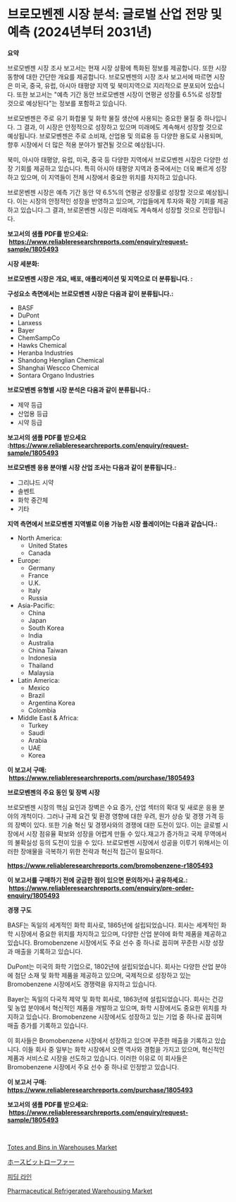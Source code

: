 <p><h1>브로모벤젠 시장 분석: 글로벌 산업 전망 및 예측 (2024년부터 2031년)</h1></p><p><strong>요약</strong></p>
<p><p>브로모벤젠 시장 조사 보고서는 현재 시장 상황에 특화된 정보를 제공합니다. 또한 시장 동향에 대한 간단한 개요를 제공합니다. 브로모벤젠의 시장 조사 보고서에 따르면 시장은 미국, 중국, 유럽, 아시아 태평양 지역 및 북미지역으로 지리적으로 분포되어 있습니다. 또한 보고서는 "예측 기간 동안 브로모벤젠 시장이 연평균 성장률 6.5%로 성장할 것으로 예상된다"는 정보를 포함하고 있습니다.</p><p>브로모벤젠은 주로 유기 화합물 및 화학 물질 생산에 사용되는 중요한 물질 중 하나입니다. 그 결과, 이 시장은 안정적으로 성장하고 있으며 미래에도 계속해서 성장할 것으로 예상됩니다. 브로모벤젠은 주로 소비재, 산업용 및 의료용 등 다양한 용도로 사용되며, 향후 시장에서 더 많은 적용 분야가 발견될 것으로 예상됩니다.</p><p>북미, 아시아 태평양, 유럽, 미국, 중국 등 다양한 지역에서 브로모벤젠 시장은 다양한 성장 기회를 제공하고 있습니다. 특히 아시아 태평양 지역과 중국에서는 더욱 빠르게 성장하고 있으며, 이 지역들이 전체 시장에서 중요한 위치를 차지하고 있습니다.</p><p>브로몬벤젠 시장은 예측 기간 동안 약 6.5%의 연평균 성장률로 성장할 것으로 예상됩니다. 이는 시장의 안정적인 성장을 반영하고 있으며, 기업들에게 투자와 확장 기회를 제공하고 있습니다.그 결과, 브로몬벤젠 시장은 미래에도 계속해서 성장할 것으로 전망됩니다.</p></p>
<p><strong>보고서의 샘플 PDF를 받으세요: &nbsp;<a href="https://www.reliableresearchreports.com/enquiry/request-sample/1805493">https://www.reliableresearchreports.com/enquiry/request-sample/1805493</a></strong></p>
<p><strong>시장 세분화:</strong></p>
<p><strong> 브로모벤젠 시장은 개요, 배포, 애플리케이션 및 지역으로 더 분류됩니다. :</strong></p>
<p><strong>구성요소 측면에서는 브로모벤젠 시장은 다음과 같이 분류됩니다.:</strong></p>
<p><ul><li>BASF</li><li>DuPont</li><li>Lanxess</li><li>Bayer</li><li>ChemSampCo</li><li>Hawks Chemical</li><li>Heranba Industries</li><li>Shandong Henglian Chemical</li><li>Shanghai Wescco Chemical</li><li>Sontara Organo Industries</li></ul></p>
<p><strong> 브로모벤젠 유형별 시장 분석은 다음과 같이 분류됩니다.:</strong></p>
<p><ul><li>제약 등급</li><li>산업용 등급</li><li>시약 등급</li></ul></p>
<p><strong>보고서의 샘플 PDF를 받으세요 :<a href="https://www.reliableresearchreports.com/enquiry/request-sample/1805493">https://www.reliableresearchreports.com/enquiry/request-sample/1805493</a></strong></p>
<p><strong> 브로모벤젠 응용 분야별 시장 산업 조사는 다음과 같이 분류됩니다.:</strong></p>
<p><ul><li>그리냐드 시약</li><li>솔벤트</li><li>화학 중간체</li><li>기타</li></ul></p>
<p><strong>지역 측면에서 브로모벤젠 지역별로 이용 가능한 시장 플레이어는 다음과 같습니다.:</strong></p>
<p><ul>
    <li>
        North America:
        <ul>
            <li>United States</li>
            <li>Canada</li>
        </ul>
    </li>
    <li>
        Europe:
        <ul>
            <li>Germany</li>
            <li>France</li>
            <li>U.K.</li>
            <li>Italy</li>
            <li>Russia</li>
        </ul>
    </li>
    <li>
        Asia-Pacific:
        <ul>
            <li>China</li>
            <li>Japan</li>
            <li>South Korea</li>
            <li>India</li>
            <li>Australia</li>
            <li>China Taiwan</li>
            <li>Indonesia</li>
            <li>Thailand</li>
            <li>Malaysia</li>
        </ul>
    </li>
    <li>
        Latin America:
        <ul>
            <li>Mexico</li>
            <li>Brazil</li>
            <li>Argentina Korea</li>
            <li>Colombia</li>
        </ul>
    </li>
    <li>
        Middle East & Africa:
        <ul>
            <li>Turkey</li>
            <li>Saudi</li>
            <li>Arabia</li>
            <li>UAE</li>
            <li>Korea</li>
        </ul>
    </li>
    </ul></p>
<p><strong>이 보고서 구매: &nbsp;<a href="https://www.reliableresearchreports.com/purchase/1805493">https://www.reliableresearchreports.com/purchase/1805493</a></strong></p>
<p><strong>브로모벤젠의 주요 동인 및 장벽 시장</strong></p>
<p><p>브로모벤젠 시장의 핵심 요인과 장벽은 수요 증가, 산업 섹터의 확대 및 새로운 응용 분야의 개척이다. 그러나 규제 요건 및 환경 영향에 대한 우려, 원가 상승 및 경쟁 가격 등의 장벽이 있다. 또한 기술 혁신 및 경쟁사와의 경쟁에 대한 도전이 있다. 이는 글로벌 시장에서 시장 점유율 확보와 성장을 어렵게 만들 수 있다.재고가 증가하고 국제 무역에서의 불확실성 등의 도전이 있을 수 있다. 브로모벤젠 시장에서 성공을 이루기 위해서는 이러한 장애물을 극복하기 위한 전략과 혁신적 접근이 필요하다.</p></p>
<p><strong><a href="https://www.reliableresearchreports.com/bromobenzene-r1805493">https://www.reliableresearchreports.com/bromobenzene-r1805493</a></strong></p>
<p><strong>이 보고서를 구매하기 전에 궁금한 점이 있으면 문의하거나 공유하세요.: &nbsp;<a href="https://www.reliableresearchreports.com/enquiry/pre-order-enquiry/1805493">https://www.reliableresearchreports.com/enquiry/pre-order-enquiry/1805493</a></strong></p>
<p><strong>경쟁 구도</strong></p>
<p><p>BASF는 독일의 세계적인 화학 회사로, 1865년에 설립되었습니다. 회사는 세계적인 화학 시장에서 중요한 위치를 차지하고 있으며, 다양한 산업 분야에 화학 제품을 제공하고 있습니다. Bromobenzene 시장에서도 주요 선수 중 하나로 꼽히며 꾸준한 시장 성장과 매출을 기록하고 있습니다.</p><p>DuPont는 미국의 화학 기업으로, 1802년에 설립되었습니다. 회사는 다양한 산업 분야에 첨단 소재 및 화학 제품을 제공하고 있으며, 국제적으로 성장하고 있는 Bromobenzene 시장에서도 경쟁력을 유지하고 있습니다.</p><p>Bayer는 독일의 다국적 제약 및 화학 회사로, 1863년에 설립되었습니다. 회사는 건강 및 농업 분야에서 혁신적인 제품을 개발하고 있으며, 화학 시장에서도 중요한 위치를 차지하고 있습니다. Bromobenzene 시장에서도 성장하고 있는 기업 중 하나로 꼽히며 매출 증가를 기록하고 있습니다.</p><p>이 회사들은 Bromobenzene 시장에서 성장하고 있으며 꾸준한 매출을 기록하고 있습니다. 이들 회사 중 일부는 화학 시장에서 오랜 역사와 경험을 가지고 있으며, 혁신적인 제품과 서비스로 시장을 선도하고 있습니다. 이러한 이유로 이 회사들은 Bromobenzene 시장에서 주요 선수 중 하나로 인정받고 있습니다.</p></p>
<p><strong>이 보고서 구매: &nbsp; <a href="https://www.reliableresearchreports.com/purchase/1805493">https://www.reliableresearchreports.com/purchase/1805493</a></strong></p>
<p><strong>보고서의 샘플 PDF를 받으세요: &nbsp;<a href="https://www.reliableresearchreports.com/enquiry/request-sample/1805493">https://www.reliableresearchreports.com/enquiry/request-sample/1805493</a></strong><strong></strong></p>
<p>&nbsp;</p>
<p><p><a href="https://www.linkedin.com/pulse/totes-bins-warehouses-market-research-report-its-history-forecast-ymalc?trackingId=tHm%2FDWIRvF4iHlYw6ETxCg%3D%3D">Totes and Bins in Warehouses Market</a></p><p><a href="https://medium.com/@jackparker654/%E9%A6%AC%E5%85%B7%E3%83%93%E3%83%83%E3%83%88%E3%83%AD%E3%83%BC%E3%83%95%E3%82%A1%E3%83%BC%E5%B8%82%E5%A0%B4%E8%A6%8F%E6%A8%A1%E3%81%A8%E5%B8%82%E5%A0%B4%E5%8B%95%E5%90%91-%E5%AE%8C%E5%85%A8%E3%81%AA%E6%A5%AD%E7%95%8C%E6%A6%82%E8%A6%81-2024%E5%B9%B4%E3%81%8B%E3%82%892031%E5%B9%B4%E3%81%BE%E3%81%A7-af676302742e">ホースビットローファー</a></p><p><a href="https://medium.com/@carlosrtzkzhj/%EA%B8%89%EC%96%91-%EB%9D%BC%EC%9D%B8-%EC%8B%9C%EC%9E%A5-2031%EB%85%84%EA%B9%8C%EC%A7%80%EC%9D%98-%ED%8A%B8%EB%A0%8C%EB%93%9C-%EC%98%88%EC%B8%A1-%EB%B0%8F-%EA%B2%BD%EC%9F%81-%EB%B6%84%EC%84%9D-41294739af58">피딩 라인</a></p><p><a href="https://www.linkedin.com/pulse/pharmaceutical-refrigerated-warehousing-market-analysis-its-bpgrc?trackingId=vzzGvZZYuta43wRu0AxBvg%3D%3D">Pharmaceutical Refrigerated Warehousing Market</a></p></p>
